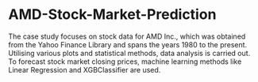# AMD-Stock-Market-Prediction

The case study focuses on stock data for AMD Inc., which was obtained from the Yahoo Finance Library and spans the years 1980 to the present. Utilising various plots and statistical methods, data analysis is carried out. To forecast stock market closing prices, machine learning methods like Linear Regression and XGBClassifier are used. 
